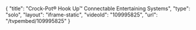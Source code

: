 {
    "title": "Crock-Pot&reg; Hook Up&trade; Connectable Entertaining Systems",
    "type": "solo",
    "layout": "iframe-static",
    "videoId": "109995825",
    "url": "\/tvpembed\/109995825"
}